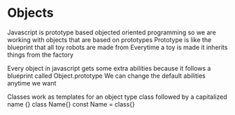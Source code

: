 # Objects
Javascript is prototype based objected oriented programming so we are working with objects that are based on prototypes
Prototype is like the blueprint that all toy robots are made from
Everytime a toy is made it inherits things from the factory

Every object in javascript gets some extra abilities because it follows a blueprint called Object.prototype
We can change the default abilities anytime we want

Classes work as templates for an object type
class followed by a capitalized name {}
class Name{}
const Name = class{}